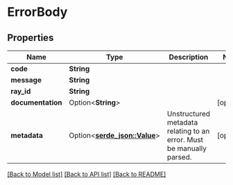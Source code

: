 # ErrorBody

## Properties

Name | Type | Description | Notes
------------ | ------------- | ------------- | -------------
**code** | **String** |  | 
**message** | **String** |  | 
**ray_id** | **String** |  | 
**documentation** | Option<**String**> |  | [optional]
**metadata** | Option<[**serde_json::Value**](.md)> | Unstructured metadata relating to an error. Must be manually parsed. | [optional]

[[Back to Model list]](../README.md#documentation-for-models) [[Back to API list]](../README.md#documentation-for-api-endpoints) [[Back to README]](../README.md)


